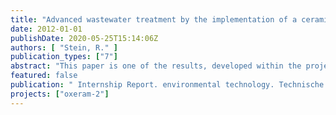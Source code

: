 ```yaml
---
title: "Advanced wastewater treatment by the implementation of a ceramic membrane. Studienarbeit"
date: 2012-01-01
publishDate: 2020-05-25T15:14:06Z
authors: [ "Stein, R." ]
publication_types: ["7"]
abstract: "This paper is one of the results, developed within the project OXERAM II by the Kompetenzzentrum Wasser Berlin. A pilot plant, equipped with a full (microfiltration) Berlin/Ruhleben. During the is operated for advanced wastewater project, different scale monolithic ceramic membrane treatment at WWTP pre-treatments, namely coagulation and the combination of coagulation and ozonation are applied. Multi-filtration trials in dead-end mode and constant flux operation are performed for over 6 months, with varying operational parameters like flux, time of filtration, dosages of coagulant and ozone. Operational behaviour is evaluated through the evolution of trans-membrane pressure via time. Also total and irreversible fouling rates are calculated showing benefits within the combined pre-treatment, regarding membrane fouling and stable operation at high recoveries (98 %). The application of 15 mgO3 · L-1, respectively a specific ozone dosage from 1.0 to 1.4 mgO3 · (mgDOC)-1 leads to a total fouling rate reduction of 75 %. LC-OCD analysis is furthermore used for a more detailed view on changes in DOC, especially biopolymers. Sampling of the pilot plants influent and effluent water is additionally used for the evaluation of treatment efficiency, e.g. disinfection and in particular phosphorous, where emissions are reduced to 20 ± 5 µg P · L-1 in accordance with the European Water Framework Directive (Directive 2000/60/EC)."
featured: false
publication: " Internship Report. environmental technology. Technische Universität Berlin"
projects: ["oxeram-2"]
---
```


